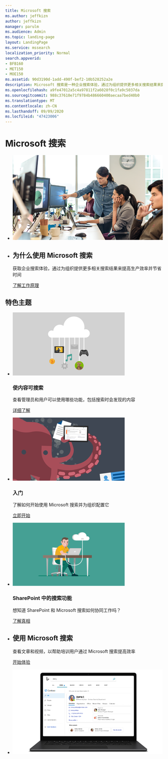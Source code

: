 ```yaml
---
title: Microsoft 搜索
ms.author: jeffkizn
author: jeffkizn
manager: parulm
ms.audience: Admin
ms.topic: landing-page
layout: LandingPage
ms.service: mssearch
localization_priority: Normal
search.appverid:
- BFB160
- MET150
- MOE150
ms.assetid: 90d3190d-1add-490f-bef2-10b528252a2e
description: Microsoft 搜索是一种企业搜索体验，通过为组织提供更多相关搜索结果来提高生产效率并节省时间
ms.openlocfilehash: a9fe47012a5c4a97811f2a6028f0c1fa9c5037da
ms.sourcegitcommit: 988c37610e71f9784b486660400aecaa7bed40b0
ms.translationtype: MT
ms.contentlocale: zh-CN
ms.lasthandoff: 09/09/2020
ms.locfileid: "47423006"
---
```

<!-- markdownlint-disable no-inline-html -->
# <a name="microsoft-search"></a>Microsoft 搜索

<ul class="panelContent cardsW cols cols2">
    <li>
        <div class="cardSize">
            <div class="cardPadding">
                <div class="card">
                    <div class="cardImageOuter">
                        <div class="cardImage">
                            <img src="media/a40fcb56-f0f9-4924-ae36-eb0a370665e3.png" alt="People in an office, one pointing at something on a screen." />
                        </div>
                    </div>
                    <div class="cardText">
                    </div>
                </div>
            </div>
        </div>
    </li>
    <li>
        <div class="cardSize">
            <div class="cardPadding">
                <div class="card">
                    <div class="cardText">
                        <h2>为什么使用 Microsoft 搜索</h2>
                        <p>获取企业搜索体验，通过为组织提供更多相关搜索结果来提高生产效率并节省时间</p>
                        <p><a href="overview-microsoft-search.md">了解工作原理</a></p>
                    </div>
                </div>
            </div>
        </div>
    </li>
</ul>

<h2>特色主题</h2>

<ul class="panelContent cardsW">
    <li>
        <div class="cardSize">
            <div class="cardPadding">
                <div class="card">
                    <div class="cardImageOuter">
                        <div class="cardImage">
                            <img src="media/651172f9-f9b6-4fbe-89f3-8adf6450cd7f.png" alt="Features included in Microsoft Search" />
                        </div>
                    </div>
                    <div class="cardText">
                        <h3>使内容可搜索</h3>
                        <p>查看管理员和用户可以使用哪些功能，包括搜索时会发现的内容</p>
                        <p><a href="make-content-easy-to-find.md">详细了解</a></p>
                    </div>
                </div>
            </div>
        </div>
    </li>
    <li>
        <div class="cardSize">
            <div class="cardPadding">
                <div class="card">
                    <div class="cardImageOuter">
                        <div class="cardImage">
                            <img src="media/60a078b4-166d-42f4-a3b9-91c04c9001f0.png" alt="Quick for admins to set up and configure" />
                        </div>
                    </div>
                    <div class="cardText">
                        <h3>入门</h3>
                        <p>了解如何开始使用 Microsoft 搜索并为组织配置它</p>
                        <p><a href="setup-microsoft-search.md">立即开始</a></p>
                    </div>
                </div>
            </div>
        </div>
    </li>
    <li>
        <div class="cardSize">
            <div class="cardPadding">
                <div class="card">
                    <div class="cardImageOuter">
                        <div class="cardImage">
                            <img src="media/d696a83a-6322-477a-befd-4ad102b8204d.png" alt="Frequently asked questions about Microsoft Search" />
                        </div>
                    </div>
                    <div class="cardText">
                        <h3>SharePoint 中的搜索功能</h3>
                        <p>想知道 SharePoint 和 Microsoft 搜索如何协同工作吗？</p>
                        <p><a href="get-started-search-in-sharepoint-online.md">了解真相</a></p>
                    </div>
                </div>
            </div>
        </div>
    </li>
</ul>

<ul class="panelContent cardsW cols cols2">
    <li>
        <div class="cardSize">
            <div class="cardPadding">
                <div class="card">
                    <div class="cardText">
                        <h2>使用 Microsoft 搜索</h2>
                        <p>查看文章和视频，以帮助培训用户通过 Microsoft 搜索提高效率 </p>
                        <p><a href="https://go.microsoft.com/fwlink/?linkid=2090946">开始体验</a></p>
                    </div>
                </div>
            </div>
        </div>
    </li>
    <li>
        <div class="cardSize">
            <div class="cardPadding">
                <div class="card">
                    <div class="cardImageOuter">
                        <div class="cardImage">
                            <img src="media/c8456838-c6db-41f7-9e84-eebfd9c5b0b8.png" alt="How work results appear in Bing" />
                        </div>
                    </div>
                    <div class="cardText">
                    </div>
                </div>
            </div>
        </div>
    </li>
</ul>
